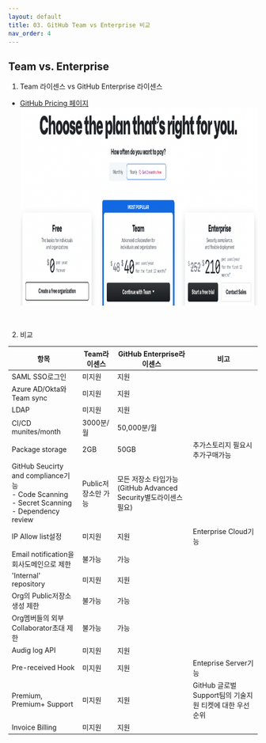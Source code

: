 ```yaml
---
layout: default
title: 03. GitHub Team vs Enterprise 비교
nav_order: 4
---
```


## Team vs. Enterprise

1. Team 라이센스 vs GitHub Enterprise 라이센스
  - [GitHub Pricing 페이지](https://github.com/pricing) <br>
    <img src="/assets/images/GitHub_pricing.png" width="600" height="400">
  <br>

2. 비교

  항목 | Team라이센스 | GitHub Enterprise라이센스 | 비고
  --|--|--|--
  SAML SSO로그인 | 미지원 | 지원
  Azure AD/Okta와 Team sync | 미지원 | 지원
  LDAP | 미지원 | 지원
  CI/CD munites/month | 3000분/월 | 50,000분/월 | 
  Package storage | 2GB | 50GB | 추가스토리지 필요시 추가구매가능
  GitHub Seucirty and compliance기능 <br> - Code Scanning <br> - Secret Scanning <br> - Dependency review | Public저장소만 가능 | 모든 저장소 타입가능(GitHub Advanced Security별도라이센스 필요)|
  IP Allow list설정 | 미지원 | 지원 | Enterprise Cloud기능
  Email notification을 회사도메인으로 제한 | 불가능 | 가능
  'Internal' repository | 미지원 | 지원 |
  Org의 Public저장소 생성 제한 | 불가능 | 가능
  Org멤버들의 외부 Collaborator초대 제한 | 불가능 | 가능
  Audig log API | 미지원 | 지원
  Pre-received Hook | 미지원 | 지원 | Enteprise Server기능
  Premium, Premium+ Support | 미지원 | 지원 | GitHub 글로벌 Support팀의 기술지원 티켓에 대한 우선순위
  Invoice Billing | 미지원 | 지원 |